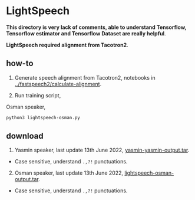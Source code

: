 # LightSpeech

**This directory is very lack of comments, able to understand Tensorflow, Tensorflow estimator and Tensorflow Dataset are really helpful**.

**LightSpeech required alignment from Tacotron2**.

## how-to

1. Generate speech alignment from Tacotron2, notebooks in [../fastspeech2/calculate-alignment](../fastspeech2/calculate-alignment). 

2. Run training script,

Osman speaker,

```bash
python3 lightspeech-osman.py
```

## download

1. Yasmin speaker, last update 13th June 2022, [yasmin-yasmin-output.tar](https://huggingface.co/huseinzol05/pretrained-lightspeech/blob/main/lightspeech-yasmin-output.tar).

  - Case sensitive, understand `.,?!` punctuations.

2. Osman speaker, last update 13th June 2022, [lightspeech-osman-output.tar](https://huggingface.co/huseinzol05/pretrained-lightspeech/blob/main/lightspeech-osman-output.tar).

  - Case sensitive, understand `.,?!` punctuations.